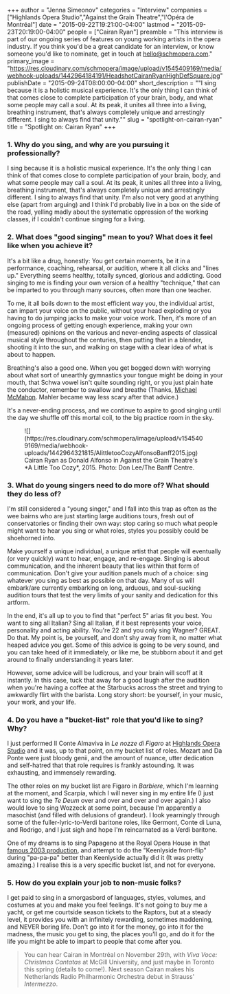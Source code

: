 +++
author = "Jenna Simeonov"
categories = "Interview"
companies = ["Highlands Opera Studio","Against the Grain Theatre","l'Opéra de Montréal"]
date = "2015-09-22T19:21:00-04:00"
lastmod = "2015-09-23T20:19:00-04:00"
people = ["Cairan Ryan"]
preamble = "This interview is part of our ongoing series of features on young working artists in the opera industry. If you think you'd be a great candidate for an interview, or know someone you'd like to nominate, get in touch at [hello@schmopera.com](mailto:hello@schmopera.com)."
primary_image = "https://res.cloudinary.com/schmopera/image/upload/v1545409169/media/webhook-uploads/1442964184191/HeadshotCairanRyanHighDefSquare.jpg"
publishDate = "2015-09-24T08:00:00-04:00"
short_description = "&quot;I sing because it is a holistic musical experience. It&#039;s the only thing I can think of that comes close to complete participation of your brain, body, and what some people may call a soul. At its peak, it unites all three into a living, breathing instrument, that&#039;s always completely unique and arrestingly different. I sing to always find that unity.&quot;"
slug = "spotlight-on-cairan-ryan"
title = "Spotlight on: Cairan Ryan"
+++

### 1. Why do you sing, and why are you pursuing it professionally?

I sing because it is a holistic musical experience. It's the only thing I can think of that comes close to complete participation of your brain, body, and what some people may call a soul. At its peak, it unites all three into a living, breathing instrument, that's always completely unique and arrestingly different. I sing to always find that unity. I'm also not very good at anything else (apart from arguing) and I think I'd probably live in a box on the side of the road, yelling madly about the systematic oppression of the working classes, if I couldn't continue singing for a living. 

### 2. What does "good singing" mean to you? What does it feel like when you achieve it?

It's a bit like a drug, honestly:  You get certain moments, be it in a performance, coaching, rehearsal, or audition, where it all clicks and "lines up." Everything seems healthy, totally synced, glorious and addicting. Good singing to me is finding your own version of a healthy "technique," that can be imparted to you through many sources, often more than one teacher. 

To me, it all boils down to the most efficient way you, the individual artist, can impart your voice on the public, without your head exploding or you having to do jumping jacks to make your voice work. Then, it's more of an ongoing process of getting enough experience, making your own (measured) opinions on the various and never-ending aspects of classical musical style throughout the centuries, then putting that in a blender, shooting it into the sun, and walking on stage with a clear idea of what is about to happen. 

Breathing's also a good one. When you get bogged down with worrying about what sort of unearthly gymnastics your tongue might be doing in your mouth, that Schwa vowel isn't quite sounding right, or you just plain hate the conductor, remember to swallow and breathe (Thanks, [Michael McMahon](/scene/people/michael-mcmahon/). Mahler became way less scary after that advice.) 

It's a never-ending process, and we continue to aspire to good singing until the day we shuffle off this mortal coil, to the big practice room in the sky. 

<figure data-type="image">
![](https://res.cloudinary.com/schmopera/image/upload/v1545409169/media/webhook-uploads/1442964321815/AlittletooCozyAlfonsoBanff2015.jpg)
<figcaption>Cairan Ryan as Donald Alfonso in Against the Grain Theatre's *A Little Too Cozy*, 2015. Photo: Don Lee/The Banff Centre.</figcaption>
</figure>

### 3. What do young singers need to do more of? What should they do less of?

I'm still considered a "young singer," and I fall into this trap as often as the wee bairns who are just starting large auditions tours, fresh out of conservatories or finding their own way: stop caring so much what people might want to hear you sing or what roles, styles you possibly could be shoehorned into. 

Make yourself a unique individual, a unique artist that people will eventually (or very quickly) want to hear, engage, and re-engage. Singing is about communication, and the inherent beauty that lies within that form of communication. Don't give your audition panels much of a choice: sing whatever you sing as best as possible on that day. Many of us will embark/are currently embarking on long, arduous, and soul-sucking audition tours that test the very limits of your sanity and dedication for this artform. 

In the end, it's all up to you to find that "perfect 5" arias fit you best. You want to sing all Italian? Sing all Italian, if it best represents your voice, personality and acting ability. You're 22 and you only sing Wagner? GREAT. Do that. My point is, be yourself, and don't shy away from it, no matter what heaped advice you get. Some of this advice is going to be very sound, and you can take heed of it immediately, or like me, be stubborn about it and get around to finally understanding it years later. 

However, some advice will be ludicrous, and your brain will scoff at it instantly. In this case, tuck that away for a good laugh after the audition when you're having a coffee at the Starbucks across the street and trying to awkwardly flirt with the barista. Long story short: be yourself, in your music, your work, and your life. 

### 4. Do you have a "bucket-list" role that you'd like to sing? Why?

I just performed Il Conte Almaviva in *Le nozze di Figaro* at [Highlands Opera Studio](/scene/companies/highlands-opera-studio/) and it was, up to that point, on my bucket list of roles. Mozart and Da Ponte were just bloody genii, and the amount of nuance, utter dedication and self-hatred that that role requires is frankly astounding. It was exhausting, and immensely rewarding. 

The other roles on my bucket list are Figaro in *Barbiere*, which I'm learning at the moment, and Scarpia, which I will never sing in my entire life (I just want to sing the *Te Deum* over and over and over and over again.) I also would love to sing Wozzeck at some point, because I'm apparently a masochist (and filled with delusions of grandeur). I look yearningly through some of the fuller-lyric-to-Verdi baritone roles, like Germont, Conte di Luna, and Rodrigo, and I just sigh and hope I'm reincarnated as a Verdi baritone. 

One of my dreams is to sing Papageno at the Royal Opera House in that [famous 2003 production](https://www.youtube.com/watch?v=jVQroWMjUzE), and attempt to do the "Keenlyside front-flip" during "pa-pa-pa" better than Keenlyside actually did it (It was pretty amazing.) I realise this is a very specific bucket list, and not for everyone. 

### 5. How do you explain your job to non-music folks?

I get paid to sing in a smorgasbord of languages, styles, volumes, and costumes at you and make you feel feelings. It's not going to buy me a yacht, or get me courtside season tickets to the Raptors, but at a steady level, it provides you with an infinitely rewarding, sometimes maddening, and NEVER boring life. Don't go into it for the money, go into it for the madness, the music you get to sing, the places you'll go, and do it for the life you might be able to impart to people that come after you. 

>You can hear Cairan in Montréal on November 29th, with *Viva Voce: Christmas Cantatas* at McGill University, and just maybe in Toronto this spring (details to come!). Next season Cairan makes his Netherlands Radio Philharmonic Orchestra debut in Strauss' *Intermezzo*.
